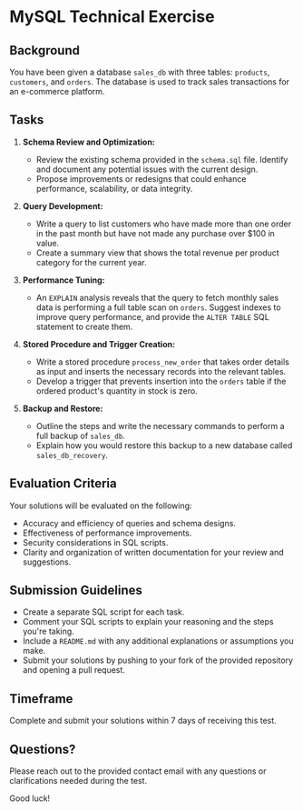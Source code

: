 # MySQL Technical Exercise

## Background

You have been given a database `sales_db` with three tables: `products`, `customers`, and `orders`. The database is used to track sales transactions for an e-commerce platform.

## Tasks

1. **Schema Review and Optimization:**
   - Review the existing schema provided in the `schema.sql` file. Identify and document any potential issues with the current design.
   - Propose improvements or redesigns that could enhance performance, scalability, or data integrity.

2. **Query Development:**
   - Write a query to list customers who have made more than one order in the past month but have not made any purchase over $100 in value.
   - Create a summary view that shows the total revenue per product category for the current year.

3. **Performance Tuning:**
   - An `EXPLAIN` analysis reveals that the query to fetch monthly sales data is performing a full table scan on `orders`. Suggest indexes to improve query performance, and provide the `ALTER TABLE` SQL statement to create them.

4. **Stored Procedure and Trigger Creation:**
   - Write a stored procedure `process_new_order` that takes order details as input and inserts the necessary records into the relevant tables.
   - Develop a trigger that prevents insertion into the `orders` table if the ordered product's quantity in stock is zero.

5. **Backup and Restore:**
   - Outline the steps and write the necessary commands to perform a full backup of `sales_db`.
   - Explain how you would restore this backup to a new database called `sales_db_recovery`.

## Evaluation Criteria

Your solutions will be evaluated on the following:

- Accuracy and efficiency of queries and schema designs.
- Effectiveness of performance improvements.
- Security considerations in SQL scripts.
- Clarity and organization of written documentation for your review and suggestions.

## Submission Guidelines

- Create a separate SQL script for each task.
- Comment your SQL scripts to explain your reasoning and the steps you're taking.
- Include a `README.md` with any additional explanations or assumptions you make.
- Submit your solutions by pushing to your fork of the provided repository and opening a pull request.

## Timeframe

Complete and submit your solutions within 7 days of receiving this test.

## Questions?

Please reach out to the provided contact email with any questions or clarifications needed during the test.

Good luck!
